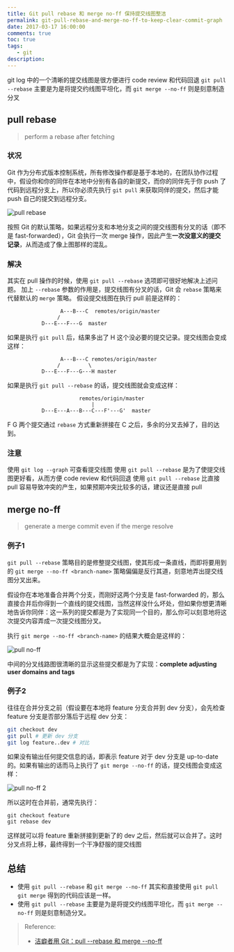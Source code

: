 ```yaml
---
title: Git pull rebase 和 merge no-ff 保持提交线图整洁
permalink: git-pull-rebase-and-merge-no-ff-to-keep-clear-commit-graph
date: 2017-03-17 16:00:00
comments: true
toc: true
tags:
   - git
description:
---
```

git log 中的一个清晰的提交线图是很方便进行 code review 和代码回退
`git pull --rebase` 主要是为是将提交约线图平坦化，而 `git merge --no-ff` 则是刻意制造分叉

## pull rebase
> perform a rebase after fetching

### 状况
Git 作为分布式版本控制系统，所有修改操作都是基于本地的，在团队协作过程中，假设你和你的同伴在本地中分别有各自的新提交，而你的同伴先于你 push 了代码到远程分支上，所以你必须先执行 `git pull` 来获取同伴的提交，然后才能 push 自己的提交到远程分支。

![pull rebase](https://cdn-qn.yifans.com/170317-git-pull-rebase-and-merge-no-ff-to-keep-clear-commit-graph-01.jpg)

按照 Git 的默认策略，如果远程分支和本地分支之间的提交线图有分叉的话（即不是 fast-forwarded），Git 会执行一次 merge 操作，因此产生**一次没意义的提交记录**，从而造成了像上图那样的混乱。

### 解决
其实在 pull 操作的时候，使用 `git pull --rebase` 选项即可很好地解决上述问题。 加上 `--rebase` 参数的作用是，提交线图有分叉的话，Git 会 `rebase` 策略来代替默认的 `merge` 策略。
假设提交线图在执行 pull 前是这样的：
```
                 A---B---C  remotes/origin/master
                /
           D---E---F---G  master
```
如果是执行 `git pull` 后，结果多出了 H 这个没必要的提交记录。提交线图会变成这样：
```
                 A---B---C remotes/origin/master
                /         \
           D---E---F---G---H master
```
如果是执行 `git pull --rebase` 的话，提交线图就会变成这样：
```
                       remotes/origin/master
                           |
           D---E---A---B---C---F'---G'  master
```
F G 两个提交通过 `rebase` 方式重新拼接在 C 之后，多余的分叉去掉了，目的达到。

### 注意
使用 `git log --graph` 可查看提交线图
使用 `git pull --rebase` 是为了使提交线图更好看，从而方便 code review 和代码回退
使用 `git pull --rebase` 比直接 pull 容易导致冲突的产生，如果预期冲突比较多的话，建议还是直接 pull

<!--more -->

## merge no-ff
> generate a merge commit even if the merge resolve

### 例子1
`git pull --rebase` 策略目的是修整提交线图，使其形成一条直线，而即将要用到的 `git merge --no-ff <branch-name>` 策略偏偏是反行其道，刻意地弄出提交线图分叉出来。

假设你在本地准备合并两个分支，而刚好这两个分支是 fast-forwarded 的，那么直接合并后你得到一个直线的提交线图，当然这样没什么坏处，但如果你想更清晰地告诉你同伴：这一系列的提交都是为了实现同一个目的，那么你可以刻意地将这次提交内容弄成一次提交线图分叉。

执行 `git merge --no-ff <branch-name>` 的结果大概会是这样的：

![pull no-ff](https://cdn-qn.yifans.com/170317-git-pull-rebase-and-merge-no-ff-to-keep-clear-commit-graph-02.jpg)

中间的分叉线路图很清晰的显示这些提交都是为了实现：**complete adjusting user domains and tags**

### 例子2
往往在合并分支之前（假设要在本地将 feature 分支合并到 dev 分支），会先检查 feature 分支是否部分落后于远程 dev 分支：
``` bash
git checkout dev
git pull # 更新 dev 分支
git log feature..dev # 对比
```
如果没有输出任何提交信息的话，即表示 feature 对于 dev 分支是 up-to-date 的。如果有输出的话而马上执行了 `git merge --no-ff` 的话，提交线图会变成这样：

![pull no-ff 2](https://cdn-qn.yifans.com/170317-git-pull-rebase-and-merge-no-ff-to-keep-clear-commit-graph-03.jpg)

所以这时在合并前，通常先执行：
```
git checkout feature
git rebase dev
```
这样就可以将 feature 重新拼接到更新了的 dev 之后，然后就可以合并了。这时分叉点将上移，最终得到一个干净舒服的提交线图

## 总结
- 使用 `git pull --rebase` 和 `git merge --no-ff` 其实和直接使用 `git pull` `git merge` 得到的代码应该是一样。
- 使用 `git pull --rebase` 主要是为是将提交约线图平坦化，而 `git merge --no-ff` 则是刻意制造分叉。

> Reference:
> - [洁癖者用 Git：pull --rebase 和 merge --no-ff](http://hungyuhei.github.io/2012/08/07/better-git-commit-graph-using-pull---rebase-and-merge---no-ff.html)
